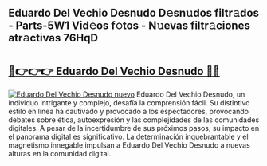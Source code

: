 ## Eduardo Del Vechio Desnudo D𝚎sn𝚞dos filtr𝚊dos - Parts-5W1 Vid𝚎os f𝚘tos - N𝚞evas filtr𝚊ciones atr𝚊ctivas 76HqD

# <h2><a href="http://mb8zic.tromn.icu/?c=Eduardo+Del+Vechio+Desnudo">🔗👉👉👉 Eduardo Del Vechio Desnudo 🔗🔗</a></h2>

[![Eduardo Del Vechio Desnudo nuevo](https://i.imgur.com/pEAQMta.gif)](http://mb8zic.tromn.icu/?c=Eduardo+Del+Vechio+Desnudo)
Eduardo Del Vechio Desnudo, un individuo intrigante y complejo, desafía la comprensión fácil. Su distintivo estilo en línea ha cautivado y provocado a los espectadores, provocando debates sobre ética, autoexpresión y las complejidades de las comunidades digitales. A pesar de la incertidumbre de sus próximos pasos, su impacto en el panorama digital es significativo. La determinación inquebrantable y el magnetismo innegable impulsan a Eduardo Del Vechio Desnudo a nuevas alturas en la comunidad digital.
